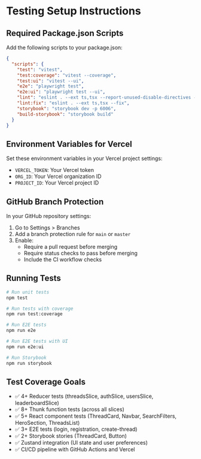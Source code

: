
# Testing Setup Instructions

## Required Package.json Scripts

Add the following scripts to your package.json:

```json
{
  "scripts": {
    "test": "vitest",
    "test:coverage": "vitest --coverage",
    "test:ui": "vitest --ui",
    "e2e": "playwright test",
    "e2e:ui": "playwright test --ui",
    "lint": "eslint . --ext ts,tsx --report-unused-disable-directives --max-warnings 0",
    "lint:fix": "eslint . --ext ts,tsx --fix",
    "storybook": "storybook dev -p 6006",
    "build-storybook": "storybook build"
  }
}
```

## Environment Variables for Vercel

Set these environment variables in your Vercel project settings:

- `VERCEL_TOKEN`: Your Vercel token
- `ORG_ID`: Your Vercel organization ID  
- `PROJECT_ID`: Your Vercel project ID

## GitHub Branch Protection

In your GitHub repository settings:

1. Go to Settings > Branches
2. Add a branch protection rule for `main` or `master`
3. Enable:
   - Require a pull request before merging
   - Require status checks to pass before merging
   - Include the CI workflow checks

## Running Tests

```bash
# Run unit tests
npm test

# Run tests with coverage
npm run test:coverage

# Run E2E tests
npm run e2e

# Run E2E tests with UI
npm run e2e:ui

# Run Storybook
npm run storybook
```

## Test Coverage Goals

- ✅ 4+ Reducer tests (threadsSlice, authSlice, usersSlice, leaderboardSlice)
- ✅ 8+ Thunk function tests (across all slices)
- ✅ 5+ React component tests (ThreadCard, Navbar, SearchFilters, HeroSection, ThreadsList)
- ✅ 3+ E2E tests (login, registration, create-thread)
- ✅ 2+ Storybook stories (ThreadCard, Button)
- ✅ Zustand integration (UI state and user preferences)
- ✅ CI/CD pipeline with GitHub Actions and Vercel
